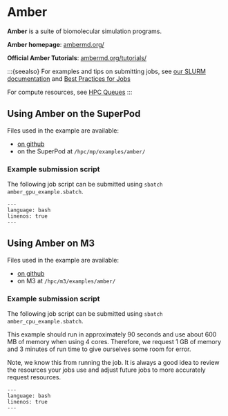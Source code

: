 # Amber

**Amber** is a suite of biomolecular simulation programs.

**Amber homepage**: [ambermd.org/](https://ambermd.org/)

**Official Amber Tutorials**: [ambermd.org/tutorials/](https://ambermd.org/tutorials/)

:::{seealso}
For examples and tips on submitting jobs, see [our SLURM documentation](tutorials:slurm) and [Best Practices for Jobs](tutorials:slurm:best_practices)

For compute resources, see [HPC Queues](about:queues)
:::

## Using Amber on the SuperPod

Files used in the example are available: 

  - [on github](https://github.com/SouthernMethodistUniversity/hpc_docs/tree/update_examples/docs/examples/amber)
  - on the SuperPod at `/hpc/mp/examples/amber/`

### Example submission script

The following job script can be submitted using `sbatch amber_gpu_example.sbatch`.

```{literalinclude} amber_gpu_example.sbatch
---
language: bash
linenos: true
---
```

## Using Amber on M3

Files used in the example are available:

  - [on github](https://github.com/SouthernMethodistUniversity/hpc_docs/tree/update_examples/docs/examples/amber)
  - on M3 at `/hpc/m3/examples/amber/` 

### Example submission script

The following job script can be submitted using `sbatch amber_cpu_example.sbatch`.

This example should run in approximately 90 seconds and use about 600 MB of memory when using 4 cores. Therefore, we request 1 GB of memory and 3 minutes of run time to give
ourselves some room for error. 

Note, we know this from running the job. 
It is always a good idea to review the resources your jobs use
and adjust future jobs to more accurately request resources.

```{literalinclude} amber_cpu_example.sbatch                 
---
language: bash
linenos: true
---
```

